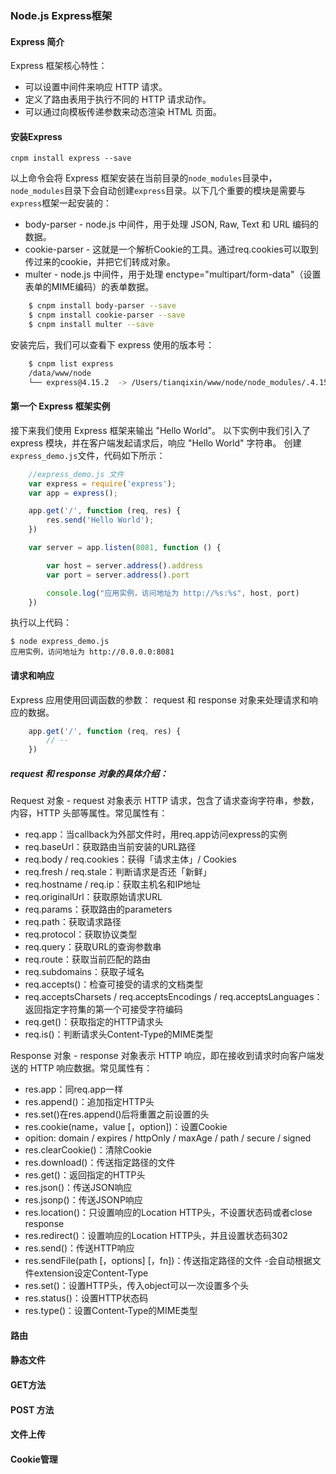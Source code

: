 ### Node.js Express框架
#### Express 简介
Express 框架核心特性：
- 可以设置中间件来响应 HTTP 请求。
- 定义了路由表用于执行不同的 HTTP 请求动作。
- 可以通过向模板传递参数来动态渲染 HTML 页面。

#### 安装Express

    cnpm install express --save
以上命令会将 Express 框架安装在当前目录的`node_modules`目录中，`node_modules`目录下会自动创建`express`目录。以下几个重要的模块是需要与`express`框架一起安装的：
- body-parser - node.js 中间件，用于处理 JSON, Raw, Text 和 URL 编码的数据。
- cookie-parser - 这就是一个解析Cookie的工具。通过req.cookies可以取到传过来的cookie，并把它们转成对象。
- multer - node.js 中间件，用于处理 enctype="multipart/form-data"（设置表单的MIME编码）的表单数据。

``` bash
    $ cnpm install body-parser --save
    $ cnpm install cookie-parser --save
    $ cnpm install multer --save
```
安装完后，我们可以查看下 express 使用的版本号：

``` bash
    $ cnpm list express
    /data/www/node
    └── express@4.15.2  -> /Users/tianqixin/www/node/node_modules/.4.15.2@express
```

#### 第一个 Express 框架实例
接下来我们使用 Express 框架来输出 "Hello World"。
以下实例中我们引入了 express 模块，并在客户端发起请求后，响应 "Hello World" 字符串。
创建`express_demo.js`文件，代码如下所示：

``` javascript
    //express_demo.js 文件
    var express = require('express');
    var app = express();

    app.get('/', function (req, res) {
        res.send('Hello World');
    })

    var server = app.listen(8081, function () {

        var host = server.address().address
        var port = server.address().port

        console.log("应用实例，访问地址为 http://%s:%s", host, port)
    })
```
执行以上代码：

    $ node express_demo.js 
    应用实例，访问地址为 http://0.0.0.0:8081

#### 请求和响应
Express 应用使用回调函数的参数： request 和 response 对象来处理请求和响应的数据。

``` javascript
    app.get('/', function (req, res) {
        // --
    })
```

##### request 和 response 对象的具体介绍：
Request 对象 - request 对象表示 HTTP 请求，包含了请求查询字符串，参数，内容，HTTP 头部等属性。常见属性有：
- req.app：当callback为外部文件时，用req.app访问express的实例
- req.baseUrl：获取路由当前安装的URL路径
- req.body / req.cookies：获得「请求主体」/ Cookies
- req.fresh / req.stale：判断请求是否还「新鲜」
- req.hostname / req.ip：获取主机名和IP地址
- req.originalUrl：获取原始请求URL
- req.params：获取路由的parameters
- req.path：获取请求路径
- req.protocol：获取协议类型
- req.query：获取URL的查询参数串
- req.route：获取当前匹配的路由
- req.subdomains：获取子域名
- req.accepts()：检查可接受的请求的文档类型
- req.acceptsCharsets / req.acceptsEncodings / req.acceptsLanguages：返回指定字符集的第一个可接受字符编码
- req.get()：获取指定的HTTP请求头
- req.is()：判断请求头Content-Type的MIME类型

Response 对象 - response 对象表示 HTTP 响应，即在接收到请求时向客户端发送的 HTTP 响应数据。常见属性有：
- res.app：同req.app一样
- res.append()：追加指定HTTP头
- res.set()在res.append()后将重置之前设置的头
- res.cookie(name，value [，option])：设置Cookie
- opition: domain / expires / httpOnly / maxAge / path / secure / signed
- res.clearCookie()：清除Cookie
- res.download()：传送指定路径的文件
- res.get()：返回指定的HTTP头
- res.json()：传送JSON响应
- res.jsonp()：传送JSONP响应
- res.location()：只设置响应的Location HTTP头，不设置状态码或者close response
- res.redirect()：设置响应的Location HTTP头，并且设置状态码302
- res.send()：传送HTTP响应
- res.sendFile(path \[，options] \[，fn])：传送指定路径的文件 -会自动根据文件extension设定Content-Type
- res.set()：设置HTTP头，传入object可以一次设置多个头
- res.status()：设置HTTP状态码
- res.type()：设置Content-Type的MIME类型

#### 路由
#### 静态文件
#### GET方法
#### POST 方法
#### 文件上传
#### Cookie管理
